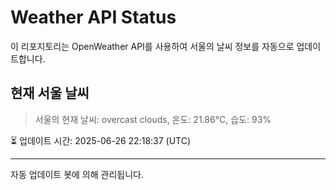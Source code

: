 
# Weather API Status

이 리포지토리는 OpenWeather API를 사용하여 서울의 날씨 정보를 자동으로 업데이트합니다.

## 현재 서울 날씨
> 서울의 현재 날씨: overcast clouds, 온도: 21.86°C, 습도: 93%

⏳ 업데이트 시간: 2025-06-26 22:18:37 (UTC)

---
자동 업데이트 봇에 의해 관리됩니다.
